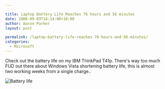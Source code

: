 ```yaml
---

title: Laptop Battery Life Reaches 76 hours and 56 minutes
date: 2006-09-03T16:14:00+10:00
author: Aaron Parker
layout: post

permalink: /laptop-battery-life-reaches-76-hours-and-56-minutes/
categories:
  - Microsoft
---
```

Check out the battery life on my IBM ThinkPad T41p. There's way too much FUD out there about Windows Vista shortening battery life, this is almost two working weeks from a single charge..

![Battery life]({{site.baseurl}}/media/2006/09/1000.14.86.BatteryLife.png)
